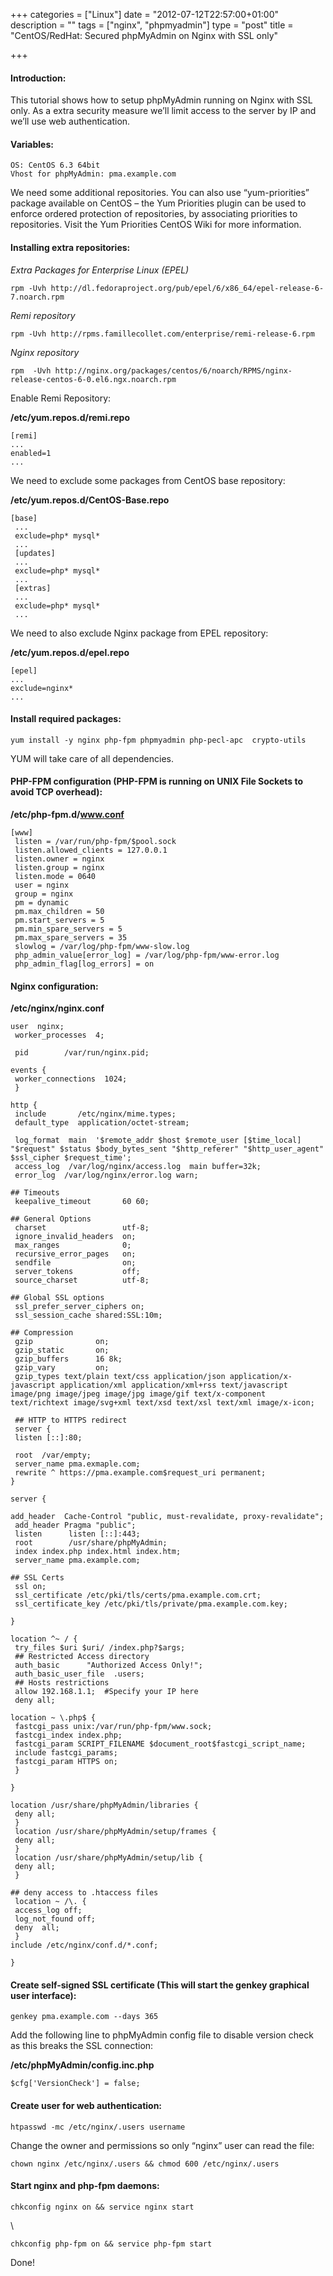 +++
categories = ["Linux"]
date = "2012-07-12T22:57:00+01:00"
description = ""
tags = ["nginx", "phpmyadmin"]
type = "post"
title = "CentOS/RedHat: Secured phpMyAdmin on Nginx with SSL only"

+++

#### Introduction:

This tutorial shows how to setup phpMyAdmin running on Nginx with SSL only. As a extra security measure we’ll limit access to the server by IP and we’ll use web authentication.

#### Variables:

```
OS: CentOS 6.3 64bit
Vhost for phpMyAdmin: pma.example.com
```

We need some additional repositories. You can also use “yum-priorities” package available on CentOS – the Yum Priorities plugin can be used to enforce ordered protection of repositories, by associating priorities to repositories. Visit the Yum Priorities CentOS Wiki for more information.

#### Installing extra repositories:

*Extra Packages for Enterprise Linux (EPEL)*

    rpm -Uvh http://dl.fedoraproject.org/pub/epel/6/x86_64/epel-release-6-7.noarch.rpm

*Remi repository*

    rpm -Uvh http://rpms.famillecollet.com/enterprise/remi-release-6.rpm

*Nginx repository*

    rpm  -Uvh http://nginx.org/packages/centos/6/noarch/RPMS/nginx-release-centos-6-0.el6.ngx.noarch.rpm

Enable Remi Repository:

**/etc/yum.repos.d/remi.repo**

```
[remi]
...
enabled=1
...
```

We need to exclude some packages from CentOS base repository:

**/etc/yum.repos.d/CentOS-Base.repo**

```
[base]
 ...
 exclude=php* mysql*
 ...
 [updates]
 ...
 exclude=php* mysql*
 ...
 [extras]
 ...
 exclude=php* mysql*
 ...
```

We need to also exclude Nginx package from EPEL repository:

**/etc/yum.repos.d/epel.repo**

```
[epel]
...
exclude=nginx*
...
```

#### Install required packages:

    yum install -y nginx php-fpm phpmyadmin php-pecl-apc  crypto-utils

YUM will take care of all dependencies.

#### PHP-FPM configuration (PHP-FPM is running on UNIX File Sockets to avoid TCP overhead):

**/etc/php-fpm.d/www.conf**

```
[www]
 listen = /var/run/php-fpm/$pool.sock
 listen.allowed_clients = 127.0.0.1
 listen.owner = nginx
 listen.group = nginx
 listen.mode = 0640
 user = nginx
 group = nginx
 pm = dynamic
 pm.max_children = 50
 pm.start_servers = 5
 pm.min_spare_servers = 5
 pm.max_spare_servers = 35
 slowlog = /var/log/php-fpm/www-slow.log
 php_admin_value[error_log] = /var/log/php-fpm/www-error.log
 php_admin_flag[log_errors] = on
```

#### Nginx configuration:

**/etc/nginx/nginx.conf**

```
user  nginx;
 worker_processes  4;

 pid        /var/run/nginx.pid;

events {
 worker_connections  1024;
 }

http {
 include       /etc/nginx/mime.types;
 default_type  application/octet-stream;

 log_format  main  '$remote_addr $host $remote_user [$time_local] "$request" $status $body_bytes_sent "$http_referer" "$http_user_agent" $ssl_cipher $request_time';
 access_log  /var/log/nginx/access.log  main buffer=32k;
 error_log  /var/log/nginx/error.log warn;

## Timeouts
 keepalive_timeout       60 60;

## General Options
 charset                 utf-8;
 ignore_invalid_headers  on;
 max_ranges              0;
 recursive_error_pages   on;
 sendfile                on;
 server_tokens           off;
 source_charset          utf-8;

## Global SSL options
 ssl_prefer_server_ciphers on;
 ssl_session_cache shared:SSL:10m;

## Compression
 gzip              on;
 gzip_static       on;
 gzip_buffers      16 8k;
 gzip_vary         on;
 gzip_types text/plain text/css application/json application/x-javascript application/xml application/xml+rss text/javascript image/png image/jpeg image/jpg image/gif text/x-component text/richtext image/svg+xml text/xsd text/xsl text/xml image/x-icon;

 ## HTTP to HTTPS redirect
 server {
 listen [::]:80;

 root  /var/empty;
 server_name pma.exmaple.com;
 rewrite ^ https://pma.example.com$request_uri permanent;
}

server {

add_header  Cache-Control "public, must-revalidate, proxy-revalidate";
 add_header Pragma "public";
 listen      listen [::]:443;
 root        /usr/share/phpMyAdmin;
 index index.php index.html index.htm;
 server_name pma.example.com;

## SSL Certs
 ssl on;
 ssl_certificate /etc/pki/tls/certs/pma.example.com.crt;
 ssl_certificate_key /etc/pki/tls/private/pma.example.com.key;

}

location ^~ / {
 try_files $uri $uri/ /index.php?$args;
 ## Restricted Access directory
 auth_basic      "Authorized Access Only!";
 auth_basic_user_file  .users;
 ## Hosts restrictions
 allow 192.168.1.1;  #Specify your IP here
 deny all;

location ~ \.php$ {
 fastcgi_pass unix:/var/run/php-fpm/www.sock;
 fastcgi_index index.php;
 fastcgi_param SCRIPT_FILENAME $document_root$fastcgi_script_name;
 include fastcgi_params;
 fastcgi_param HTTPS on;
 }

}

location /usr/share/phpMyAdmin/libraries {
 deny all;
 }
 location /usr/share/phpMyAdmin/setup/frames {
 deny all;
 }
 location /usr/share/phpMyAdmin/setup/lib {
 deny all;
 }

## deny access to .htaccess files
 location ~ /\. {
 access_log off;
 log_not_found off;
 deny  all;
 }
include /etc/nginx/conf.d/*.conf;

}
```

#### Create self-signed SSL certificate (This will start the genkey graphical user interface):

    genkey pma.example.com --days 365

Add the following line to phpMyAdmin config file to disable version check as this breaks the SSL connection:

**/etc/phpMyAdmin/config.inc.php**

    $cfg['VersionCheck'] = false;

#### Create user for web authentication:

    htpasswd -mc /etc/nginx/.users username

Change the owner and permissions so only “nginx” user can read the file:

    chown nginx /etc/nginx/.users && chmod 600 /etc/nginx/.users

#### Start nginx and php-fpm daemons:

    chkconfig nginx on && service nginx start

\

    chkconfig php-fpm on && service php-fpm start

Done!
